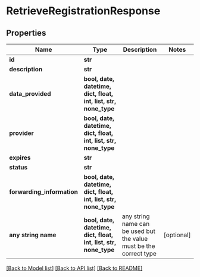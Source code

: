 # RetrieveRegistrationResponse


## Properties
Name | Type | Description | Notes
------------ | ------------- | ------------- | -------------
**id** | **str** |  | 
**description** | **str** |  | 
**data_provided** | **bool, date, datetime, dict, float, int, list, str, none_type** |  | 
**provider** | **bool, date, datetime, dict, float, int, list, str, none_type** |  | 
**expires** | **str** |  | 
**status** | **str** |  | 
**forwarding_information** | **bool, date, datetime, dict, float, int, list, str, none_type** |  | 
**any string name** | **bool, date, datetime, dict, float, int, list, str, none_type** | any string name can be used but the value must be the correct type | [optional]

[[Back to Model list]](../README.md#documentation-for-models) [[Back to API list]](../README.md#documentation-for-api-endpoints) [[Back to README]](../README.md)


